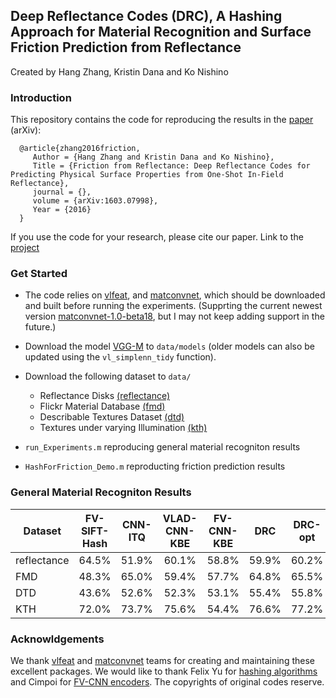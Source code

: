 ## Deep Reflectance Codes (DRC), A Hashing Approach for Material Recognition and Surface Friction Prediction from Reflectance 

Created by Hang Zhang, Kristin Dana and Ko Nishino

###   Introduction

This repository contains the code for reproducing the results in the [paper](http://arxiv.org/abs/1603.07998) (arXiv):

      @article{zhang2016friction,
         Author = {Hang Zhang and Kristin Dana and Ko Nishino},
         Title = {Friction from Reflectance: Deep Reflectance Codes for Predicting Physical Surface Properties from One-Shot In-Field Reflectance},
         journal = {},
         volume = {arXiv:1603.07998},
         Year = {2016}
      }

If you use the code for your research, please cite our paper. Link to the [project](http://www.hangzh.com/Friction.html)

### Get Started

* The code relies on [vlfeat](http://www.vlfeat.org/), and [matconvnet](http://www.vlfeat.org/matconvnet), which should be downloaded and built before running the experiments. (Supprting the current newest version [matconvnet-1.0-beta18](http://www.vlfeat.org/matconvnet/download/), but I may not keep adding support in the future.)

* Download the model [VGG-M](http://www.vlfeat.org/matconvnet/pretrained) to `data/models` (older models can also be updated using the `vl_simplenn_tidy` function).

* Download the following dataset to `data/`
    * Reflectance Disks [(reflectance)](https://goo.gl/6Kwg13)  
    * Flickr Material Database [(fmd)](http://people.csail.mit.edu/celiu/CVPR2010/FMD/) 
    * Describable Textures Dataset [(dtd)](http://www.robots.ox.ac.uk/~vgg/data/dtd)
    * Textures under varying Illumination [(kth)](http://www.nada.kth.se/cvap/databases/kth-tips/)

* `run_Experiments.m` reproducing general material recogniton results

* `HashForFriction_Demo.m` reproducting friction prediction results

###   General Material Recogniton Results


Dataset         | FV-SIFT-Hash| CNN-ITQ | VLAD-CNN-KBE | FV-CNN-KBE |   DRC    |  DRC-opt
--------------- |:-----------:|:-------:|:------------:|:----------:|:--------:|:----------:
reflectance     | 64.5%       | 51.9%   | 60.1%        | 58.8%      |   59.9%  | 60.2%
FMD             | 48.3%       | 65.0%   | 59.4%        | 57.7%      |   64.8%  | 65.5%
DTD             | 43.6%       | 52.6%   | 52.3%        | 53.1%      |   55.4%  | 55.8%
KTH             | 72.0%       | 73.7%   | 75.6%        | 54.4%      |   76.6%  | 77.2%


### Acknowldgements

We thank [vlfeat](http://www.vlfeat.org/) and [matconvnet](http://www.vlfeat.org/matconvnet) teams for creating and maintaining these excellent packages. We would like to thank Felix Yu for [hashing algorithms](https://github.com/felixyu) and Cimpoi for [FV-CNN encoders](https://github.com/mcimpoi). The copyrights of original codes reserve. 
